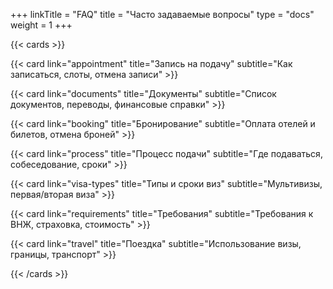 +++
linkTitle = "FAQ"
title = "Часто задаваемые вопросы"
type = "docs"
weight = 1
+++

{{< cards >}}

  {{< card link="appointment" title="Запись на подачу" subtitle="Как записаться, слоты, отмена записи" >}}

  {{< card link="documents" title="Документы" subtitle="Список документов, переводы, финансовые справки" >}}

  {{< card link="booking" title="Бронирование" subtitle="Оплата отелей и билетов, отмена броней" >}}

  {{< card link="process" title="Процесс подачи" subtitle="Где подаваться, собеседование, сроки" >}}

  {{< card link="visa-types" title="Типы и сроки виз" subtitle="Мультивизы, первая/вторая виза" >}}

  {{< card link="requirements" title="Требования" subtitle="Требования к ВНЖ, страховка, стоимость" >}}

  {{< card link="travel" title="Поездка" subtitle="Использование визы, границы, транспорт" >}}

{{< /cards >}}